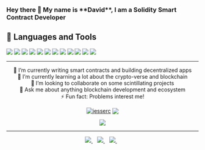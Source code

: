 <h3>
  Hey there 👋
My name is **David**, I am a Solidity Smart Contract Developer 
</h3>

## 🔧 Languages and Tools
![](https://img.shields.io/badge/GIT-informational?style=flat&logo=git&logoColor=ffffff&color=238636&labelColor=F05032)
![](https://img.shields.io/badge/GitHub-informational?style=flat&logo=github&logoColor=ffffff&color=238636&labelColor=181717)
![](https://img.shields.io/badge/Solidity-informational?style=flat&logo=solidity&logoColor=ffffff&color=238636&labelColor=181717)
![](https://img.shields.io/badge/Hardhat-informational?style=flat&logo=hardhat&logoColor=ffffff&color=238636&labelColor=F05032)
![](https://img.shields.io/badge/Foundry-informational?style=flat&logo=foundry&logoColor=000000&color=238636&labelColor=F7DF1E)
![](https://img.shields.io/badge/JavaScript-informational?style=flat&logo=javascript&logoColor=000000&color=238636&labelColor=F7DF1E)
![](https://img.shields.io/badge/TypeScript-informational?style=flat&logo=typescript&logoColor=2F74C0&color=238636&labelColor=ffffff)
![](https://img.shields.io/badge/React-informational?style=flat&logo=react&logoColor=white&color=238636&labelColor=61DAFB)
![](https://img.shields.io/badge/HTML5-informational?style=flat&logo=html5&logoColor=ffffff&color=238636&labelColor=F05032)
![](https://img.shields.io/badge/CSS3-informational?style=flat&logo=css3&logoColor=000000&color=238636&labelColor=F7DF1E)
![](https://img.shields.io/badge/TailwindCSS-informational?style=flat&logo=tailwindcss&logoColor=06B6D4&color=238636&labelColor=FFFFFF)
![](https://img.shields.io/badge/SCSS-informational?style=flat&logo=sass&logoColor=C76494&color=238636&labelColor=FFFFFF)

<!-- [![Dave's github stats](https://github-readme-stats.vercel.app/api?username=dnnacheta&show_icons=true&theme=radical&hide=stars)](https://github.com/dnnacheta/)<p><img align="center" src="https://github-readme-streak-stats.herokuapp.com/?user=dnnacheta&" alt="yczar" /></p>

<a href="https://github.com/Dnnacheta/github-readme-stats">
  <img align="center" src="https://github-readme-stats.vercel.app/api/top-langs/?username=dnnacheta&langs_count=8&layout=compact&theme=radical" />
</a> -->

***
<div align="center">
 🔭 I’m currently writing smart contracts and building decentralized apps
</div>  
<div align="center">
 🌱 I’m currently learning a lot about the crypto-verse and blockchain
</div>
<div align="center">
 👯 I’m looking to collaborate on some scintillating projects
</div>
<div align="center">
 💬 Ask me about anything blockchain development and ecosystem
</div>
<div align="center">
 ⚡ Fun fact: Problems interest me!
</div>

<div align="center">
 
<a href="https://github.com/dnnacheta/github-readme-stats"><img align="center" src="https://github-readme-streak-stats.herokuapp.com/?user=dnnacheta&theme=gotham&hide_border=true" alt="jesserc" /></a> <a href="https://github.com/dnnacheta/convoychat"> <img align="center" src="https://github-readme-stats.vercel.app/api?username=dnnacheta&theme=gotham&show_icons=true&hide_border=true" /></a>
 
</div>

<div align="center">
<a href="https://github.com/dnnacheta/convoychat">
  <img align="center" src="https://github-readme-stats.vercel.app/api/top-langs/?username=dnnacheta&hide=css&langs_count=200&theme=gotham&layout=compact" />
</a>
</div>

***
<div align="center">
<a href="https://twitter.com/dnnacheta" target="_blank">
  <img src="https://img.shields.io/badge/twitter-%231DA1F2.svg?&style=for-the-badge&logo=twitter&logoColor=white" />
</a>&nbsp;&nbsp;
<a href="https://www.linkedin.com/in/david-nnacheta-b2aa4548/" target="_blank">
  <img src="https://img.shields.io/badge/linkedin-%230077B5.svg?&style=for-the-badge&logo=linkedin&logoColor=white" />
</a>&nbsp;&nbsp;
<a href="mailto:Nnacheta.david@gmail.com" target="_blank">
  <img src="https://img.shields.io/badge/email me-%23D14836.svg?&style=for-the-badge&logo=gmail&logoColor=white" />
</a>&nbsp;&nbsp;
<!--[<img src='https://res.cloudinary.com/letech-digital-solutions/image/upload/c_scale,w_32/v1643757205/gmail_sqb5rq.png' title='Email Me!'>](mailto://Nnacheta.david@gmail.com)
[<img src='https://res.cloudinary.com/letech-digital-solutions/image/upload/c_scale,w_32/v1643581958/5296516_tweet_twitter_twitter_logo_icon_bge2m4.png' title='DM Me!'>](https://twitter.com/dnnacheta)
[<img src='https://res.cloudinary.com/letech-digital-solutions/image/upload/c_scale,w_32/v1643581958/5296501_linkedin_network_linkedin_logo_icon_pi6n4y.png' title='Message Me!'>](https://www.linkedin.com/in/david-nnacheta-b2aa4548)
-->
</div>

